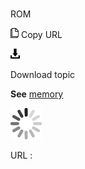 # 

ROM

![Copy URL](media/rom/Copy.png)
Copy URL

![Download](media/rom/Download.png)

Download topic

**See** [memory](https://worldready.cloudapp.net/Styleguide/Read?id=2700&topicid=35450)

![In progress](media/rom/activity-large.gif)

URL :

